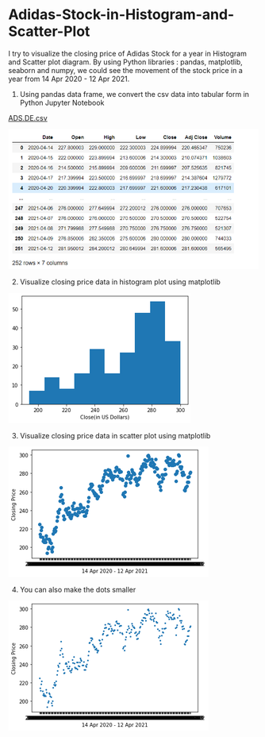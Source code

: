 # Adidas-Stock-in-Histogram-and-Scatter-Plot
I try to visualize the closing price of Adidas Stock for a year in Histogram and Scatter plot diagram. By using Python libraries : pandas, matplotlib, seaborn and numpy, we could see the movement of the stock price in a year from 14 Apr 2020 - 12 Apr 2021.


1. Using pandas data frame, we convert the csv data into tabular form in Python Jupyter Notebook

  [ADS.DE.csv](https://github.com/altheanabila/Adidas-Stock-in-Histogram-and-Scatter-Plot/blob/main/ADS.DE.csv)


![Test Image 1](https://github.com/altheanabila/Adidas-Stock-in-Histogram-and-Scatter-Plot/blob/main/ADS%20stock.png)


2. Visualize closing price data in histogram plot using matplotlib

![Test Image 2](https://github.com/altheanabila/Adidas-Stock-in-Histogram-and-Scatter-Plot/blob/main/adidas%20histogram.png)


3. Visualize closing price data in scatter plot using matplotlib

![Test Image 2](https://github.com/altheanabila/Adidas-Stock-in-Histogram-and-Scatter-Plot/blob/main/adidas%20scatter.png)


4. You can also make the dots smaller

![Test Image 3](https://github.com/altheanabila/Adidas-Stock-in-Histogram-and-Scatter-Plot/blob/main/adidas%20scatter%202.png)
